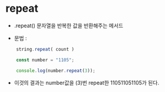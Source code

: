 # repeat

- .repeat() 문자열을 반복한 값을 반환해주는 메서드

- 문법 : 
``` js
    string.repeat( count )
```

``` js
    const number = "1105";

    console.log(number.repeat(3));
```

- 이것의 결과는 number값을 (3)번 repeat한 110511051105가 된다.